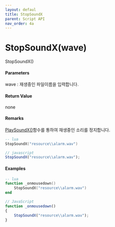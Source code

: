 ```yaml
---
layout: defaul
title: StopSoundX
parent: Script API
nav_order: 4a
---
```


# StopSoundX\(wave\)

StopSoundX\(\)

#### Parameters

wave : 재생중인 파일이름을 입력합니다.

#### Return Value

none

#### Remarks

[PlaySoundX\(\)](/ScriptAPI\PlaySoundX.html)함수를 통하여 재생중인 소리를 정지합니다.

```lua
-- lua
StopSoundX("resource\\alarm.wav")
```

```js
// javascript
StopSoundX("resource\\alarm.wav");
```

#### 

#### Examples

```lua
-- lua
function _onmousedown()
    StopSoundX("resource\\alarm.wav")
end
```

```js
// JavaScript
function _onmousedown()
{    
    StopSoundX("resource\\alarm.wav");
}
```



